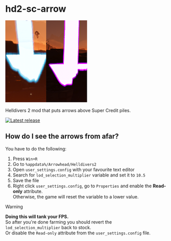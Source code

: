 # hd2-sc-arrow

![Thumbnail](thumbnail.png)

Helldivers 2 mod that puts arrows above Super Credit piles.

<a href="https://github.com/Giovani1906/hd2-sc-arrow/archive/refs/heads/main.zip"><img src="https://img.shields.io/badge/Download-Latest-purple?style=for-the-badge&logo=github&logoSize=auto" alt="Latest release"></a>

## How do I see the arrows from afar?
You have to do the following:
1. Press `Win+R`
2. Go to `%appdata%/Arrowhead/Helldivers2`
3. Open `user_settings.config` with your favourite text editor
4. Search for `lod_selection_multiplier` variable and set it to `10.5`
5. Save the file
6. Right click `user_settings.config`, go to `Properties` and enable the **Read-only** attribute.  
Otherwise, the game will reset the variable to a lower value.

> [!WARNING]  
> **Doing this will tank your FPS.**  
> So after you're done farming you should revert the `lod_selection_multiplier` back to stock.  
> Or disable the `Read-only` attribute from the `user_settings.config` file.
